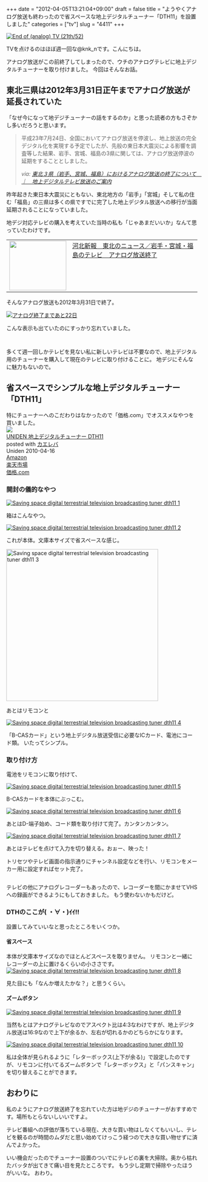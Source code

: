 +++
date = "2012-04-05T13:21:04+09:00"
draft = false
title = "ようやくアナログ放送も終わったので省スペースな地上デジタルチューナー「DTH11」を設置しました"
categories = ["tv"]
slug = "4411"
+++

<a href="http://www.flickr.com/photos/77909728@N00/2540354734/" title="End of (analog) TV (21th/52) by skippyjon, on Flickr" target="_blank"><img class="flickr_photo" src="http://farm3.static.flickr.com/2209/2540354734_acfcc07beb_z.jpg" alt="End of (analog) TV (21th/52)" /></a>

TVを点けるのはほぼ週一回な@knk_nです。こんにちは。

アナログ放送がこの前終了してしまったので、ウチのアナログテレビに地上デジタルチューナーを取り付けました。
今回はそんなお話。<!--more--><h2>東北三県は2012年3月31日正午までアナログ放送が延長されていた</h2>

「なぜ今になって地デジチューナーの話をするのか」と思った読者の方もさぞかし多いだろうと思います。

<blockquote cite="http://www.soumu.go.jp/main_sosiki/joho_tsusin/dtv/111207_1.html" title="東北３県（岩手、宮城、福島）におけるアナログ放送の終了について　｜　地上デジタルテレビ放送のご案内">
<p>平成23年7月24日、全国においてアナログ放送を停波し、地上放送の完全デジタル化を実現する予定でしたが、先般の東日本大震災による影響を調査等した結果、岩手、宮城、福島の3県に関しては、アナログ放送停波の延期をすることとしました。</p>
<cite>via: <a href="http://www.soumu.go.jp/main_sosiki/joho_tsusin/dtv/111207_1.html" target="_blank">東北３県（岩手、宮城、福島）におけるアナログ放送の終了について　｜　地上デジタルテレビ放送のご案内</a></cite>
</blockquote>

昨年起きた東日本大震災にともない、東北地方の「岩手」「宮城」そして私の住む「福島」の三県は多くの県ですでに完了した地上デジタル放送への移行が当面延期されることになっていました。

地デジ対応テレビの購入を考えていた当時の私も「じゃあまだいいか」なんて思っていたわけです。

<table width="100%"><td valign="top" width="150"><a href="http://www.kahoku.co.jp/news/2012/04/20120401t75016.htm" target="_blank"><img border="0" src="http://capture.heartrails.com/150x130/shadow?http://www.kahoku.co.jp/news/2012/04/20120401t75016.htm" alt="" width="150" height="130" /></a></td><td valign="top"><a href="http://www.kahoku.co.jp/news/2012/04/20120401t75016.htm" target="_blank">河北新報　東北のニュース／岩手・宮城・福島のテレビ　アナログ放送終了</a><script type="text/javascript">var url="http://www.kahoku.co.jp/news/2012/04/20120401t75016.htm";</script><script src="http://api.b.st-hatena.com/entry.count?url=http://www.kahoku.co.jp/news/2012/04/20120401t75016.htm&callback=hatebTxt"></script><br></td></table>

そんなアナログ放送も2012年3月31日で終了。

<a href="http://www.flickr.com/photos/12119805@N08/5897263212/" title="アナログ終了まであと22日 by keyaki, on Flickr" target="_blank"><img class="flickr_photo" src="http://farm7.static.flickr.com/6026/5897263212_656bef325d_z.jpg" alt="アナログ終了まであと22日" /></a>

こんな表示も出ていたのにすっかり忘れていました。

<p style="margin-top: 3em;"></p>

多くて週一回しかテレビを見ない私に新しいテレビは不要なので、地上デジタル用のチューナーを購入して現在のテレビに取り付けることに。
地デジにそんなに魅力もないので。

<h2>省スペースでシンプルな地上デジタルチューナー「DTH11」</h2>
特にチューナーへのこだわりはなかったので「価格.com」でオススメなやつを買いました。

<div class="kaerebalink-box"><div class="kaerebalink-image"><a href="http://www.amazon.co.jp/exec/obidos/ASIN/B003FLLOLU/knkn-22/ref=nosim/" rel="nofollow" target="_blank"><img src="http://ecx.images-amazon.com/images/I/31rzf6A1d-L._SL160_.jpg" /></a></div><div class="kaerebalink-info"><div class="kaerebalink-name"><a href="http://www.amazon.co.jp/exec/obidos/ASIN/B003FLLOLU/knkn-22/ref=nosim/" rel="nofollow" target="_blank">UNIDEN 地上デジタルチューナー DTH11</a><div class="kaerebalink-powered-date">posted with <a href="http://kaereba.com" target="_blank">カエレバ</a></div></div><div class="kaerebalink-detail" > Uniden 2010-04-16    </div><div class="kaerebalink-link1" ><div class="shoplinkamazon" ><a href="http://www.amazon.co.jp/gp/search?keywords=DTH11&__mk_ja_JP=%83J%83%5E%83J%83i&tag=knkn-22" rel="nofollow" target="_blank" title="アマゾン" >Amazon</a></div><div class="shoplinkrakuten"><a href="http://hb.afl.rakuten.co.jp/hgc/0f5dc138.501851a3.0f5dc139.bdbe2eb7/?pc=http%3A%2F%2Fsearch.rakuten.co.jp%2Fsearch%2Fmall%2FDTH11%2F-%2Ff.1-p.1-s.1-sf.0-st.A-v.2%3Fx%3D0%26scid%3Daf_ich_link_urltxt%26m%3Dhttp%3A%2F%2Fm.rakuten.co.jp%2F" rel="nofollow" target="_blank" title="楽天市場" >楽天市場</a></div><div class="shoplinkkakakucom" ><a href="http://kakaku.com/search_results/DTH11/" rel="nofollow" target="_blank" title="kakakucom" >価格.com</a></div></div></div></div>

<h3>開封の儀的なやつ</h3>

<div class="center"><a href="http://knk-n.com/images/2012/04/saving_space_digital-terrestrial-television-broadcasting-tuner_-dth11_1.jpg" title="Saving space digital terrestrial television broadcasting tuner dth11 1" target="_blank"><img src="http://knk-n.com/images/2012/04/saving_space_digital-terrestrial-television-broadcasting-tuner_-dth11_1.jpg" alt="Saving space digital terrestrial television broadcasting tuner dth11 1" title="saving_space_digital-terrestrial-television-broadcasting-tuner_ dth11_1.jpg" /></a></div>

箱はこんなやつ。

<div class="center"><a href="http://knk-n.com/images/2012/04/saving_space_digital-terrestrial-television-broadcasting-tuner_-dth11_2.jpg" title="Saving space digital terrestrial television broadcasting tuner dth11 2" target="_blank"><img src="http://knk-n.com/images/2012/04/saving_space_digital-terrestrial-television-broadcasting-tuner_-dth11_2.jpg" alt="Saving space digital terrestrial television broadcasting tuner dth11 2" title="saving_space_digital-terrestrial-television-broadcasting-tuner_ dth11_2.jpg" /></a></div>

これが本体。文庫本サイズで省スペースな感じ。

<div class="center"><a href="http://knk-n.com/images/2012/04/saving_space_digital-terrestrial-television-broadcasting-tuner_-dth11_3.jpg" title="Saving space digital terrestrial television broadcasting tuner dth11 3" target="_blank"><img src="http://knk-n.com/images/2012/04/saving_space_digital-terrestrial-television-broadcasting-tuner_-dth11_3.jpg" alt="Saving space digital terrestrial television broadcasting tuner dth11 3" title="saving_space_digital-terrestrial-television-broadcasting-tuner_ dth11_3.jpg" width="400"/></a></div>

あとはリモコンと

<div class="center"><a href="http://knk-n.com/images/2012/04/saving_space_digital-terrestrial-television-broadcasting-tuner_-dth11_4.jpg" title="Saving space digital terrestrial television broadcasting tuner dth11 4" target="_blank"><img src="http://knk-n.com/images/2012/04/saving_space_digital-terrestrial-television-broadcasting-tuner_-dth11_4.jpg" alt="Saving space digital terrestrial television broadcasting tuner dth11 4" title="saving_space_digital-terrestrial-television-broadcasting-tuner_ dth11_4.jpg" /></a></div>

「B-CASカード」という地上デジタル放送受信に必要なICカード、電池にコード類。
いたってシンプル。

<h3>取り付け方</h3>


電池をリモコンに取り付けて、

<div class="center"><a href="http://knk-n.com/images/2012/04/saving_space_digital-terrestrial-television-broadcasting-tuner_-dth11_5.jpg" title="Saving space digital terrestrial television broadcasting tuner dth11 5" target="_blank"><img src="http://knk-n.com/images/2012/04/saving_space_digital-terrestrial-television-broadcasting-tuner_-dth11_5.jpg" alt="Saving space digital terrestrial television broadcasting tuner dth11 5" title="saving_space_digital-terrestrial-television-broadcasting-tuner_ dth11_5.jpg" /></a></div>

B-CASカードを本体にぶっこむ。

<div class="center"><a href="http://knk-n.com/images/2012/04/saving_space_digital-terrestrial-television-broadcasting-tuner_-dth11_6.jpg" title="Saving space digital terrestrial television broadcasting tuner dth11 6" target="_blank"><img src="http://knk-n.com/images/2012/04/saving_space_digital-terrestrial-television-broadcasting-tuner_-dth11_6.jpg" alt="Saving space digital terrestrial television broadcasting tuner dth11 6" title="saving_space_digital-terrestrial-television-broadcasting-tuner_ dth11_6.jpg" /></a></div>

あとはD-端子始め、コード類を取り付けて完了。カンタンカンタン。

<div class="center"><a href="http://knk-n.com/images/2012/04/saving_space_digital-terrestrial-television-broadcasting-tuner_-dth11_7.jpg" title="Saving space digital terrestrial television broadcasting tuner dth11 7" target="_blank"><img src="http://knk-n.com/images/2012/04/saving_space_digital-terrestrial-television-broadcasting-tuner_-dth11_7.jpg" alt="Saving space digital terrestrial television broadcasting tuner dth11 7" title="saving_space_digital-terrestrial-television-broadcasting-tuner_ dth11_7.jpg" /></a></div>

あとはテレビを点けて入力を切り替える。おぉー、映った！

トリセツやテレビ画面の指示通りにチャンネル設定などを行い、リモコンをメーカー用に設定すればセット完了。

<p style="margin-top: 2em;"></p>

テレビの他にアナログレコーダーもあったので、レコーダーを間にかませてVHSへの録画ができるようにもしておきました。
もう使わないかもだけど。

<h3>DTHのここが( ・∀・)ｲｲ!!</h3>
設置してみていいなと思ったところをいくつか。
<h4>省スペース</h4>
本体が文庫本サイズなのでほとんどスペースを取りません。
リモコンと一緒にレコーダーの上に置けるくらいの小ささです。

<div class="center"><a href="http://knk-n.com/images/2012/04/saving_space_digital-terrestrial-television-broadcasting-tuner_-dth11_8.jpg" title="Saving space digital terrestrial television broadcasting tuner dth11 8" target="_blank"><img src="http://knk-n.com/images/2012/04/saving_space_digital-terrestrial-television-broadcasting-tuner_-dth11_8.jpg" alt="Saving space digital terrestrial television broadcasting tuner dth11 8" title="saving_space_digital-terrestrial-television-broadcasting-tuner_ dth11_8.jpg" /></a></div>

見た目にも「なんか増えたかな？」と思うくらい。

<h4>ズームボタン</h4>

<div class="center"><a href="http://knk-n.com/images/2012/04/saving_space_digital-terrestrial-television-broadcasting-tuner_-dth11_9.jpg" title="Saving space digital terrestrial television broadcasting tuner dth11 9" target="_blank"><img src="http://knk-n.com/images/2012/04/saving_space_digital-terrestrial-television-broadcasting-tuner_-dth11_9.jpg" alt="Saving space digital terrestrial television broadcasting tuner dth11 9" title="saving_space_digital-terrestrial-television-broadcasting-tuner_ dth11_9.jpg" /></a></div>

当然もとはアナログテレビなのでアスペクト比は4:3なわけですが、地上デジタル放送は16:9なので上下が余るか、左右が切れるかのどちらかになります。

<div class="center"><a href="http://knk-n.com/images/2012/04/saving_space_digital-terrestrial-television-broadcasting-tuner_-dth11_10.jpg" title="Saving space digital terrestrial television broadcasting tuner dth11 10" target="_blank"><img src="http://knk-n.com/images/2012/04/saving_space_digital-terrestrial-television-broadcasting-tuner_-dth11_10.jpg" alt="Saving space digital terrestrial television broadcasting tuner dth11 10" title="saving_space_digital-terrestrial-television-broadcasting-tuner_ dth11_10.jpg" /></a></div>

私は全体が見られるように「レターボックス(上下が余る)」で設定したのですが、リモコンに付いてるズームボタンで「レターボックス」と「パンスキャン」を切り替えることができます。

<h2>おわりに</h2>
私のようにアナログ放送終了を忘れていた方は地デジのチューナーがおすすめです。場所もとらないしいいですよ。

テレビ番組への評価が落ちている現在、大きな買い物はしなくてもいいし、テレビを観るのが時間のムダだと思い始めてけっこう経つので大きな買い物せずに済んでよかった。

いい機会だったのでチューナー設置のついでにテレビの裏を大掃除。奥から枯れたバッタが出てきて痛い目を見たところです。
もう少し定期で掃除やったほうがいいな。
おわり。
